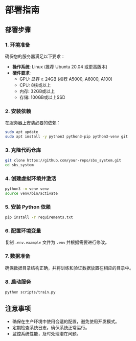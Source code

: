 # 部署指南

## 部署步骤

### 1. 环境准备
确保您的服务器满足以下要求：
- **操作系统**: Linux (推荐 Ubuntu 20.04 或更高版本)
- **硬件要求**:
  - GPU: 显存 ≥ 24GB (推荐 A5000, A6000, A100)
  - CPU: 8核或以上
  - 内存: 32GB或以上
  - 存储: 100GB或以上SSD

### 2. 安装依赖
在服务器上安装必要的依赖：
```bash
sudo apt update
sudo apt install -y python3 python3-pip python3-venv git
```

### 3. 克隆代码仓库
```bash
git clone https://github.com/your-repo/sbs_system.git
cd sbs_system
```

### 4. 创建虚拟环境并激活
```bash
python3 -m venv venv
source venv/bin/activate
```

### 5. 安装 Python 依赖
```bash
pip install -r requirements.txt
```

### 6. 配置环境变量
复制 `.env.example` 文件为 `.env` 并根据需要进行修改。

### 7. 数据准备
确保数据目录结构正确，并将训练和验证数据放置在相应的目录中。

### 8. 启动服务
```bash
python scripts/train.py
```

## 注意事项
- 确保在生产环境中使用合适的配置，避免使用开发模式。
- 定期检查系统日志，确保系统正常运行。
- 监控系统性能，及时处理潜在问题。 